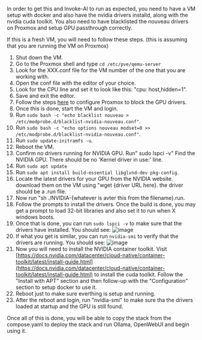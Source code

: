 In order to get this and Invoke-AI to run as expected, you need to have a VM setup with docker and also have the nvidia drivers installd, along with the nvidia cuda toolkit.
You also need to have blacklisted the nouveau drivers on Proxmox and setup GPU passthrough correctly.

If this is a fresh VM, you will need to follow these steps. (this is assuming that you are running the VM on Proxmox) 

1. Shut down the VM.
2. Go to the Proxmox shell and type ```cd /etc/pve/qemu-server```
3. Look for the XXX.conf file for the VM number of the one that you are working with.
4. Open the conf file with the editor of your choice.
5. Look for the CPU line and set it to look like this: "cpu: host,hidden=1".
6. Save and exit the editor.
7. Follow the steps [here](https://github.com/NightHawkATL/portainer-template-lists/blob/main/compose-files/Ollama/proxmox-steps.txt) to configure Proxmox to block the GPU drivers.
8. Once this is done, start the VM and login.
9. Run ```sudo bash -c "echo blacklist nouveau > /etc/modprobe.d/blacklist-nvidia-nouveau.conf"```.
10. Run ```sudo bash -c "echo options nouveau modset=0 >> /etc/modprobe.d/blacklist-nvidia-nouveau.conf"```.
11. Run ```sudo update-initramfs -u```.
12. Reboot the VM.
13. Confirm no drivers running for NVIDIA GPU. Run" sudo lspci -v" Find the NVIDIA GPU. There should be no 'Kernel driver in use:' line.
14. Run ```sudo apt update```
15. Run ```sudo apt install build-essential libglvnd-dev pkg-config```.
16. Locate the latest drivers for your GPU from the NVIDIA website. download them on the VM using "wget {driver URL here}. the driver should be a .run file.
17. Now run "sh ./NVIDIA-{whatever is avter this from the filename}.run.
18. Follow the prompts to install the drivers. Once the build is done, you may get a prompt to load 32-bit libraries and also set it to run when X windows boots.
19. Once that is done, you can run ```sudo lspci -v``` to make sure that the drivers have installed. You should see:
![image](https://github.com/user-attachments/assets/b3013343-0c20-467f-b7e3-5c4629d526c2)
20. If what you get is similar, you can run ```nvidia-smi``` to verify that the drivers are running. You should see:
![image](https://github.com/user-attachments/assets/79ed1362-f606-4519-81bf-d583419965b9)
21. Now you will need to install the NVIDIA container toolkit. Visit [https://docs.nvidia.com/datacenter/cloud-native/container-toolkit/latest/install-guide.html](https://docs.nvidia.com/datacenter/cloud-native/container-toolkit/latest/install-guide.html) to install the cuda toolkit. Follow the "Install with APT" section and then follow-up with the "Configuration" section to setup docker to use it.
22. Reboot just to make sure everthing is setup and running.
23. After the reboot and login, run "nvidia-smi" to make sure tha the drivers loaded at startup and the GPU is still found.

Once all of this is done, you will be able to copy the stack from the compose.yaml to deploy the stack and run Ollama, OpenWebUI and begin using it.
